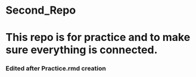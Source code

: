 # Second_Repo

# This repo is for practice and to make sure everything is connected. 

### Edited after Practice.rmd creation
